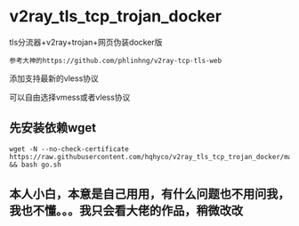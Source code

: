 # v2ray_tls_tcp_trojan_docker
 tls分流器+v2ray+trojan+网页伪装docker版

```
参考大神的https://github.com/phlinhng/v2ray-tcp-tls-web
```

添加支持最新的vless协议

可以自由选择vmess或者vless协议

## 先安装依赖wget

```
wget -N --no-check-certificate https://raw.githubusercontent.com/hqhyco/v2ray_tls_tcp_trojan_docker/master/go.sh && bash go.sh
```

## 本人小白，本意是自己用用，有什么问题也不用问我，我也不懂。。。我只会看大佬的作品，稍微改改